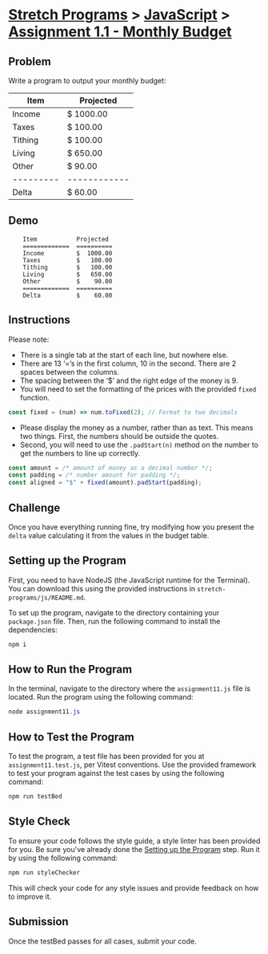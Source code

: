 # [Stretch Programs](../../README.md) > [JavaScript](../README.md) > [Assignment 1.1 - Monthly Budget](.)

## Problem

Write a program to output your monthly budget:

| Item    | Projected  |
|---------|------------|
| Income  | $ 1000.00  |
| Taxes   | $  100.00  |
| Tithing | $  100.00  |
| Living  | $  650.00  |
| Other   | $   90.00  |
|---------|------------|
| Delta   | $   60.00  |

## Demo
```
	Item 		   Projected
	=============  ==========
	Income         $  1000.00
	Taxes          $   100.00
	Tithing        $   100.00
	Living         $   650.00
	Other          $    90.00
	=============  ==========
	Delta          $    60.00
```

## Instructions

Please note:

- There is a single tab at the start of each line, but nowhere else.
- There are 13 ‘=’s in the first column, 10 in the second. There are 2 spaces between the columns.
- The spacing between the ‘$’ and the right edge of the money is 9.
- You will need to set the formatting of the prices with the provided `fixed` function.

```javascript
const fixed = (num) => num.toFixed(2); // Format to two decimals
```

- Please display the money as a number, rather than as text. This means two things. First, the numbers should be outside the quotes.
- Second, you will need to use the `.padStart(n)` method on the number to get the numbers to line up correctly.

```javascript
const amount = /* amount of money as a decimal number */;
const padding = /* number amount for padding */;
const aligned = "$" + fixed(amount).padStart(padding);
```

## Challenge

Once you have everything running fine, try modifying how you present the `delta` value calculating it from the values in the budget table.

## Setting up the Program

First, you need to have NodeJS (the JavaScript runtime for the Terminal). You can download this using the provided instructions in `stretch-programs/js/README.md`.

To set up the program, navigate to the directory containing your `package.json` file. Then, run the following command to install the dependencies:

```Powershell
npm i
```

## How to Run the Program

In the terminal, navigate to the directory where the `assignment11.js` file is located. Run the program using the following command:

```Powershell
node assignment11.js
```

## How to Test the Program

To test the program, a test file has been provided for you at `assignment11.test.js`, per Vitest conventions. Use the provided framework to test your program against the test cases by using the following command:

```Powershell
npm run testBed
```

## Style Check

To ensure your code follows the style guide, a style linter has been provided for you. Be sure you've already done the [Setting up the Program](#setting-up-the-program) step. Run it by using the following command:

```Powershell
npm run styleChecker
```

This will check your code for any style issues and provide feedback on how to improve it.

## Submission

Once the testBed passes for all cases, submit your code.